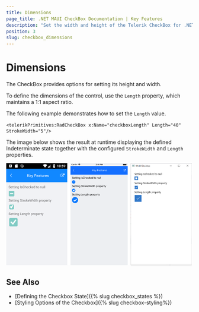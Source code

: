 ```yaml
---
title: Dimensions
page_title: .NET MAUI CheckBox Documentation | Key Features
description: "Set the width and height of the Telerik CheckBox for .NET MAUI by adjusting only a single property."
position: 3
slug: checkbox_dimensions
---
```


# Dimensions

The CheckBox provides options for setting its height and width.

To define the dimensions of the control, use the `Length` property, which maintains a 1:1 aspect ratio.

The following example demonstrates how to set the `Length` value.

```XAMl
<telerikPrimitives:RadCheckBox x:Name="checkboxLength" Length="40" StrokeWidth="5"/>
```

The image below shows the result at runtime displaying the defined Indeterminate state together with the configured `StrokeWidth` and `Length` properties.

![CheckBox Key Feature Example](images/checkbox-features.png)

## See Also

- [Defining the Checkbox State]({% slug checkbox_states %})
- [Styling Options of the Checkbox]({% slug checkbox-styling%})
